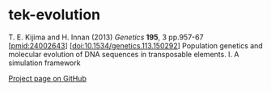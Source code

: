 # tek-evolution

T. E. Kijima and H. Innan
(2013) *Genetics* **195**, 3 pp.957-67
[[pmid:24002643](http://www.ncbi.nlm.nih.gov/pubmed/24002643)]
[[doi:10.1534/genetics.113.150292](http://dx.doi.org/10.1534/genetics.113.150292)]
Population genetics and molecular evolution of DNA sequences in transposable elements. I. A simulation framework

[Project page on GitHub](https://github.com/heavywatal/tek-evolution)
